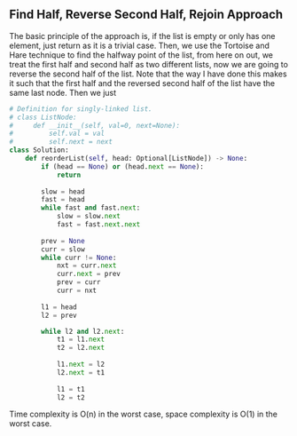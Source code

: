 ## Find Half, Reverse Second Half, Rejoin Approach
The basic principle of the approach is, if the list is empty or only has one element, just return as it is a trivial case. Then, we use the Tortoise and Hare technique to find the halfway point of the list, from here on out, we treat the first half and second half as two different lists, now we are going to reverse the second half of the list. Note that the way I have done this makes it such that the first half and the reversed second half of the list have the same last node. Then we just 
``` python
# Definition for singly-linked list.
# class ListNode:
#     def __init__(self, val=0, next=None):
#         self.val = val
#         self.next = next
class Solution:
    def reorderList(self, head: Optional[ListNode]) -> None:
        if (head == None) or (head.next == None):
            return
        
        slow = head
        fast = head
        while fast and fast.next:
            slow = slow.next
            fast = fast.next.next
        
        prev = None
        curr = slow
        while curr != None:
            nxt = curr.next
            curr.next = prev
            prev = curr
            curr = nxt
        
        l1 = head
        l2 = prev

        while l2 and l2.next:
            t1 = l1.next
            t2 = l2.next
            
            l1.next = l2
            l2.next = t1
            
            l1 = t1
            l2 = t2
```
Time complexity is O(n) in the worst case, space complexity is O(1) in the worst case.